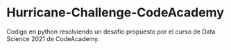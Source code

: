 # Hurricane-Challenge-CodeAcademy
Codigo en python resolviendo un desafio propuesto por el curso de Data Science 2021 de CodeAcademy.
